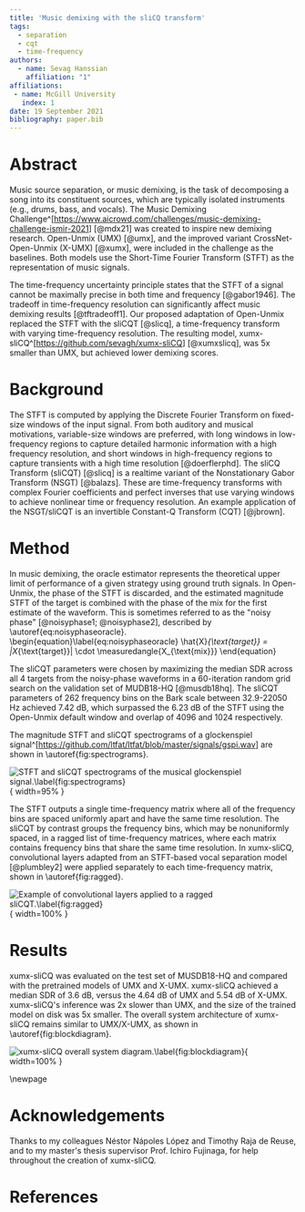 ```yaml
---
title: 'Music demixing with the sliCQ transform'
tags:
  - separation
  - cqt
  - time-frequency
authors:
  - name: Sevag Hanssian
    affiliation: "1"
affiliations:
 - name: McGill University
   index: 1
date: 19 September 2021
bibliography: paper.bib
---
```


# Abstract

Music source separation, or music demixing, is the task of decomposing a song into its constituent sources, which are typically isolated instruments (e.g., drums, bass, and vocals). The Music Demixing Challenge^[<https://www.aicrowd.com/challenges/music-demixing-challenge-ismir-2021>] [@mdx21] was created to inspire new demixing research. Open-Unmix (UMX) [@umx], and the improved variant CrossNet-Open-Unmix (X-UMX) [@xumx], were included in the challenge as the baselines. Both models use the Short-Time Fourier Transform (STFT) as the representation of music signals.

The time-frequency uncertainty principle states that the STFT of a signal cannot be maximally precise in both time and frequency [@gabor1946]. The tradeoff in time-frequency resolution can significantly affect music demixing results [@tftradeoff1]. Our proposed adaptation of Open-Unmix replaced the STFT with the sliCQT [@slicq], a time-frequency transform with varying time-frequency resolution. The resulting model, xumx-sliCQ^[<https://github.com/sevagh/xumx-sliCQ>] [@xumxslicq], was 5x smaller than UMX, but achieved lower demixing scores.

# Background

The STFT is computed by applying the Discrete Fourier Transform on fixed-size windows of the input signal. From both auditory and musical motivations, variable-size windows are preferred, with long windows in low-frequency regions to capture detailed harmonic information with a high frequency resolution, and short windows in high-frequency regions to capture transients with a high time resolution [@doerflerphd]. The sliCQ Transform (sliCQT) [@slicq] is a realtime variant of the Nonstationary Gabor Transform (NSGT) [@balazs]. These are time-frequency transforms with complex Fourier coefficients and perfect inverses that use varying windows to achieve nonlinear time or frequency resolution. An example application of the NSGT/sliCQT is an invertible Constant-Q Transform (CQT) [@jbrown].

# Method

In music demixing, the oracle estimator represents the theoretical upper limit of performance of a given strategy using ground truth signals. In Open-Unmix, the phase of the STFT is discarded, and the estimated magnitude STFT of the target is combined with the phase of the mix for the first estimate of the waveform. This is sometimes referred to as the "noisy phase" [@noisyphase1; @noisyphase2], described by \autoref{eq:noisyphaseoracle}.
\begin{equation}\label{eq:noisyphaseoracle}
\hat{X}_{\text{target}} = |X_{\text{target}}| \cdot \measuredangle{X_{\text{mix}}}
\end{equation}

The sliCQT parameters were chosen by maximizing the median SDR across all 4 targets from the noisy-phase waveforms in a 60-iteration random grid search on the validation set of MUDB18-HQ [@musdb18hq]. The sliCQT parameters of 262 frequency bins on the Bark scale between 32.9-22050 Hz achieved 7.42 dB, which surpassed the 6.23 dB of the STFT using the Open-Unmix default window and overlap of 4096 and 1024 respectively.

The magnitude STFT and sliCQT spectrograms of a glockenspiel signal^[<https://github.com/ltfat/ltfat/blob/master/signals/gspi.wav>] are shown in \autoref{fig:spectrograms}.

![STFT and sliCQT spectrograms of the musical glockenspiel signal.\label{fig:spectrograms}](https://raw.githubusercontent.com/sevagh/mdx-submissions21/HANSSIAN/static-assets/spectrograms_comparison.png){ width=95% }

The STFT outputs a single time-frequency matrix where all of the frequency bins are spaced uniformly apart and have the same time resolution. The sliCQT by contrast groups the frequency bins, which may be nonuniformly spaced, in a ragged list of time-frequency matrices, where each matrix contains frequency bins that share the same time resolution. In xumx-sliCQ, convolutional layers adapted from an STFT-based vocal separation model [@plumbley2] were applied separately to each time-frequency matrix, shown in \autoref{fig:ragged}.

![Example of convolutional layers applied to a ragged sliCQT.\label{fig:ragged}](https://raw.githubusercontent.com/sevagh/mdx-submissions21/HANSSIAN/static-assets/xumx_slicq_pertarget.png){ width=100% }

# Results

xumx-sliCQ was evaluated on the test set of MUSDB18-HQ and compared with the pretrained models of UMX and X-UMX. xumx-sliCQ achieved a median SDR of 3.6 dB, versus the 4.64 dB of UMX and 5.54 dB of X-UMX. xumx-sliCQ's inference was 2x slower than UMX, and the size of the trained model on disk was 5x smaller. The overall system architecture of xumx-sliCQ remains similar to UMX/X-UMX, as shown in \autoref{fig:blockdiagram}.

![xumx-sliCQ overall system diagram.\label{fig:blockdiagram}](https://raw.githubusercontent.com/sevagh/mdx-submissions21/HANSSIAN/static-assets/xumx_overall_arch.png){ width=100% }

\newpage

# Acknowledgements

Thanks to my colleagues Néstor Nápoles López and Timothy Raja de Reuse, and to my master's thesis supervisor Prof. Ichiro Fujinaga, for help throughout the creation of xumx-sliCQ.

# References

